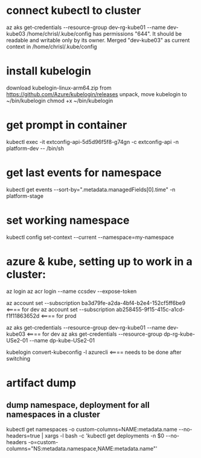 # connect kubectl to cluster

az aks get-credentials --resource-group dev-rg-kube01 --name dev-kube03
/home/chrisl/.kube/config has permissions "644".
It should be readable and writable only by its owner.
Merged "dev-kube03" as current context in /home/chrisl/.kube/config

# install kubelogin

download kubelogin-linux-arm64.zip from https://github.com/Azure/kubelogin/releases
unpack, move kubelogin to ~/bin/kubelogin
chmod +x  ~/bin/kubelogin

# get prompt in container
kubectl exec -it extconfig-api-5d5d96f5f8-g74gn -c extconfig-api -n platform-dev -- /bin/sh

# get last events for namespace
kubectl get events --sort-by=".metadata.managedFields[0].time" -n platform-stage

# set working namespace
kubectl config set-context --current --namespace=my-namespace

# azure & kube, setting up to work in a cluster:

az login
az acr login --name ccsdev --expose-token

az account set --subscription ba3d79fe-a2da-4bf4-b2e4-152cf5ff6be9 <==== for dev
az account set --subscription ab258455-9f15-415c-a1cd-f1f11863652d <==== for prod

az aks get-credentials --resource-group dev-rg-kube01 --name dev-kube03 <==== for dev
az aks get-credentials --resource-group dp-rg-kube-USe2-01 --name dp-kube-USe2-01

kubelogin  convert-kubeconfig -l azurecli <==== needs to be done after switching

# artifact dump

## dump namespace, deployment for all namespaces in a cluster

kubectl get namespaces -o custom-columns=NAME:metadata.name --no-headers=true | xargs -l bash -c 'kubectl get deployments -n $0 --no-headers -o=custom-columns="NS:metadata.namespace,NAME:metadata.name"'
